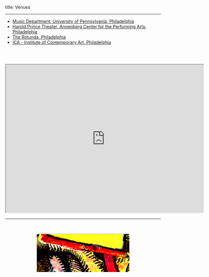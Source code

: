 title: Venues

---

 - [Music Department, University of Pennsylvania, Philadelphia](https://www.sas.upenn.edu/music/)
 - [Harold Prince Theater, Annenberg Center for the Performing Arts, Philadelphia](https://www.annenbergcenter.org)
 - [The Rotunda, Philadelphia](http://www.therotunda.org/)
 - [ICA - Institute of Contemporary Art, Philadelphia](http://icaphila.org/)

 <br><br>
 
<p align="center"> 
  <iframe src="https://www.google.com/maps/d/embed?mid=11I2D46uDlNnaYCYAx8zkUICvjjy19FrS" width="640" height="480"></iframe>
</p>

---

<p align="center">
   <br><br>
  <img src="../images/IKPoster_frag11.png" width="300">
   <br><br>
</p>
